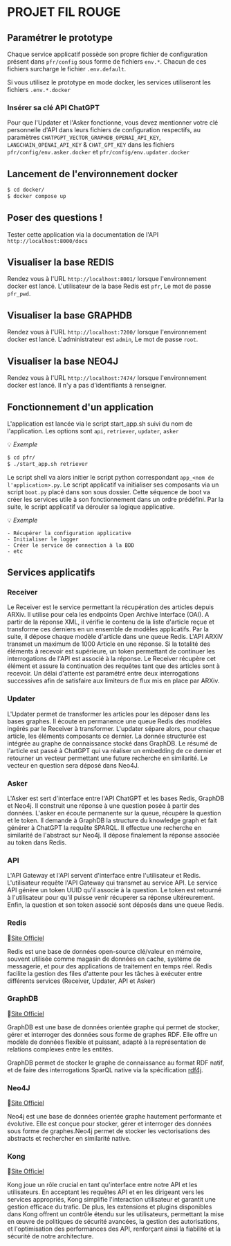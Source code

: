 # PROJET FIL ROUGE

## Paramétrer le prototype
Chaque service applicatif possède son propre fichier de configuration présent dans `pfr/config` sous forme de fichiers `env.*`. Chacun de ces fichiers surcharge le fichier `.env.default`.

Si vous utilisez le prototype en mode docker, les services utiliseront les fichiers `.env.*.docker`

### Insérer sa clé API ChatGPT
Pour que l'Updater et l'Asker fonctionne, vous devez mentionner votre clé personnelle d'API dans leurs fichiers de configuration respectifs, au paramètres `CHATPGPT_VECTOR_GRAPHDB_OPENAI_API_KEY`, `LANGCHAIN_OPENAI_API_KEY` & `CHAT_GPT_KEY` dans les fichiers `pfr/config/env.asker.docker` et `pfr/config/env.updater.docker`

## Lancement de l'environnement docker

```sh
$ cd docker/
$ docker compose up
```

## Poser des questions ! 
Tester cette application via la documentation de l'API `http://localhost:8000/docs`

## Visualiser la base REDIS

Rendez vous à l'URL `http://localhost:8001/` lorsque l'environnement docker est lancé.
L'utilisateur de la base Redis est `pfr`, Le mot de passe `pfr_pwd`.

## Visualiser la base GRAPHDB

Rendez vous à l'URL `http://localhost:7200/` lorsque l'environnement docker est lancé.
L'administrateur est `admin`, Le mot de passe `root`.

## Visualiser la base NEO4J

Rendez vous à l'URL `http://localhost:7474/` lorsque l'environnement docker est lancé.
Il n'y a pas d'identifiants à renseigner.
## Fonctionnement d'un application

L'application est lancée via le script start_app.sh suivi du nom de l'application.
Les options sont `api`, `retriever`, `updater`, `asker`

:bulb: *Exemple*
```sh
$ cd pfr/
$ ./start_app.sh retriever
```

Le script shell va alors initier le script python correspondant `app_<nom de l'application>.py`.
Le script applicatif va initialiser ses composants via un script `boot.py` placé dans son sous dossier.
Cette séquence de boot va créer les services utile à son fonctionnement dans un ordre prédéfini.
Par la suite, le script applicatif va dérouler sa logique applicative.

:bulb: *Exemple*
```
- Récupérer la configuration applicative
- Initialiser le logger
- Créer le service de connection à la BDD
- etc
```

## Services applicatifs

### Receiver 
Le Receiver est le service permettant la récupération des articles depuis ARXiv. Il utilise pour cela les endpoints Open Archive Interface (OAI).
A partir de la réponse XML, il vérifie le contenu de la liste d'article reçue et transforme ces derniers en un ensemble de modèles applicatifs. Par la suite, il dépose chaque modèle d'article dans une queue Redis.
L'API ARXiV transmet un maximum de 1000 Article en une réponse. Si la totalité des éléments à recevoir est supérieure, un token permettant de continuer les interrogations de l'API est associé à la réponse. Le Receiver récupère cet élément et assure la continuation des requêtes tant que des articles sont à recevoir.
Un délai d'attente est paramétré entre deux interrogations successives afin de satisfaire aux limiteurs de flux mis en place par ARXiv.

### Updater
L'Updater permet de transformer les articles pour les déposer dans les bases graphes. Il écoute en permanence une queue Redis des modèles ingérés par le Receiver à transformer. L'updater sépare alors, pour chaque article, les éléments composants ce dernier. La donnée structurée est intégrée au graphe de connaissance stocké dans GraphDB. Le résumé de l'article est passé à ChatGPT qui va réaliser un embedding de ce dernier et retourner un vecteur permettant une future recherche en similarité. Le vecteur en question sera déposé dans Neo4J. 

### Asker
L'Asker est sert d'interface entre l'API ChatGPT et les bases Redis, GraphDB et Neo4j. Il construit une réponse à une question posée à partir des données. L'asker en écoute permanente sur la queue, récupère la question et le token. Il demande à GraphDB la structure du knowledge graph et fait générer à ChatGPT la requête SPARQL. Il effectue une recherche en similarité de l'abstract sur Neo4j. Il dépose finalement la réponse associée au token dans Redis.

### API
L'API Gateway et l'API servent d'interface entre l'utilisateur et Redis. L'utilisateur requête l'API Gateway qui transmet au service API. Le service API génère un token UUID qu'il associe à la question. Le token est retourné à l'utilisateur pour qu'il puisse venir récuperer sa réponse ultéreurement. Enfin, la question et son token associé sont déposés dans une queue Redis.

### Redis
:link:[Site Officiel](https://redis.io/)

Redis est une base de données open-source clé/valeur en mémoire, souvent utilisée comme magasin de données en cache, système de messagerie, et pour des applications de traitement en temps réel. 
Redis facilite la gestion des files d'attente pour les tâches à exécuter entre différents services (Receiver, Updater, API et Asker)

### GraphDB
:link:[Site Officiel](https://graphdb.ontotext.com/)

GraphDB est une base de données orientée graphe qui permet de stocker, gérer et interroger des données sous forme de graphes RDF. Elle offre un modèle de données flexible et puissant, adapté à la représentation de relations complexes entre les entités.

GraphDB permet de stocker le graphe de connaissance au format RDF natif, et de faire des interrogations SparQL native via la spécification [rdf4j](https://rdf4j.org/documentation/reference/rest-api/).

### Neo4J
:link:[Site Officiel](https://neo4j.com/fr/)

Neo4j est une base de données orientée graphe hautement performante et évolutive. Elle est conçue pour stocker, gérer et interroger des données sous forme de graphes.Neo4j permet de stocker les vectorisations des abstracts et rechercher en similarité native.

### Kong
:link:[Site Officiel](https://konghq.com/)

Kong joue un rôle crucial en tant qu'interface entre notre API et les utilisateurs. En acceptant les requêtes API et en les dirigeant vers les services appropriés, Kong simplifie l'interaction utilisateur et garantit une gestion efficace du trafic. De plus, les extensions et plugins disponibles dans Kong offrent un contrôle étendu sur les utilisateurs, permettant la mise en œuvre de politiques de sécurité avancées, la gestion des autorisations, et l'optimisation des performances des API, renforçant ainsi la fiabilité et la sécurité de notre architecture. 
